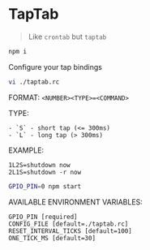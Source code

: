 # TapTab

> Like `crontab` but `taptab`

```bash
npm i
```


Configure your tap bindings

```bash
vi ./taptab.rc
```

FORMAT:
`<NUMBER><TYPE>=<COMMAND>`

TYPE:

    - `S` - short tap (<= 300ms)
    - `L` - long tap (> 300ms)

EXAMPLE:
```
1L2S=shutdown now
2L1S=shutdown -r now
```


```bash
GPIO_PIN=0 npm start
```

AVAILABLE ENVIRONMENT VARIABLES:

```
GPIO_PIN [required]
CONFIG_FILE [default=./taptab.rc]
RESET_INTERVAL_TICKS [default=100]
ONE_TICK_MS [default=30]
```
